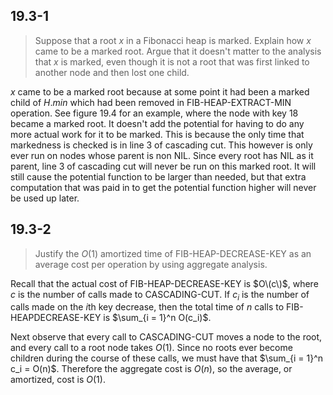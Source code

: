 ## 19.3-1

> Suppose that a root $x$ in a Fibonacci heap is marked. Explain how $x$ came to be a marked root. Argue that it doesn't matter to the analysis that $x$ is marked, even though it is not a root that was first linked to another node and then lost one child.

$x$ came to be a marked root because at some point it had been a marked child of $H.min$ which had been removed in $\text{FIB-HEAP-EXTRACT-MIN}$ operation. See figure 19.4 for an example, where the node with key $18$ became a marked root. It doesn't add the potential for having to do any more actual work for it to be marked. This is because the only time that markedness is checked is in line 3 of cascading cut. This however is only ever run on nodes whose parent is non $\text{NIL}$. Since every root has $\text{NIL}$ as it parent, line 3 of cascading cut will never be run on this marked root. It will still cause the potential function to be larger than needed, but that extra computation that was paid in to get the potential function higher will never be used up later.

## 19.3-2

> Justify the $O(1)$ amortized time of $\text{FIB-HEAP-DECREASE-KEY}$ as an average cost per operation by using aggregate analysis.

Recall that the actual cost of $\text{FIB-HEAP-DECREASE-KEY}$ is $O\(c\)$, where $c$ is the number of calls made to $\text{CASCADING-CUT}$. If $c_i$ is the number of calls made on the $i$th key decrease, then the total time of $n$ calls to $\text{FIB-HEAPDECREASE-KEY}$ is $\sum_{i = 1}^n O(c_i)$.

Next observe that every call to $\text{CASCADING-CUT}$ moves a node to the root, and every call to a root node takes $O(1)$. Since no roots ever become children during the course of these calls, we must have that $\sum_{i = 1}^n c_i = O(n)$. Therefore the aggregate cost is $O(n)$, so the average, or amortized, cost is $O(1)$.
